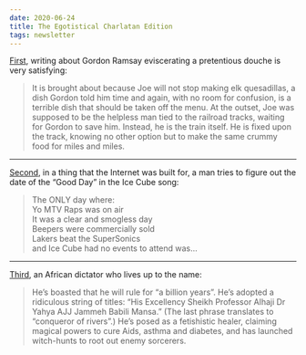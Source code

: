 ```yaml
---
date: 2020-06-24
title: The Egotistical Charlatan Edition
tags: newsletter
---
```



[First](https://www.sbnation.com/2014/9/29/6850763/gordon-ramsay-kitchen-nightmares-mill-street-bistro-joe-nagy), writing about Gordon Ramsay eviscerating a pretentious douche is very satisfying:

> It is brought about because Joe will not stop making elk quesadillas, a dish Gordon told him time and again, with no room for confusion, is a terrible dish that should be taken off the menu. At the outset, Joe was supposed to be the helpless man tied to the railroad tracks, waiting for Gordon to save him. Instead, he is the train itself. He is fixed upon the track, knowing no other option but to make the same crummy food for miles and miles.

***
[Second](https://murkavenue.tumblr.com/post/16553509655/i-found-ice-cubes-good-day), in a thing that the Internet was built for, a man tries to figure out the date of the “Good Day” in the Ice Cube song:

> The ONLY day where:  
> Yo MTV Raps was on air  
> It was a clear and smogless day  
> Beepers were commercially sold  
> Lakers beat the SuperSonics  
> and Ice Cube had no events to attend was…

***
[Third](https://www.theguardian.com/world/2015/jul/21/how-former-us-army-officer-launched-disastrous-coup-the-gambia), an African dictator who lives up to the name:

> He’s boasted that he will rule for “a billion years”. He’s adopted a ridiculous string of titles: “His Excellency Sheikh Professor Alhaji Dr Yahya AJJ Jammeh Babili Mansa.” (The last phrase translates to “conqueror of rivers”.) He’s posed as a fetishistic healer, claiming magical powers to cure Aids, asthma and diabetes, and has launched witch-hunts to root out enemy sorcerers.